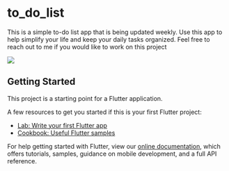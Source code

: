 # to_do_list

This is a simple to-do list app that is being updated weekly. Use this app to help simplify your life 
and keep your daily tasks organized. Feel free to reach out to me if you would like to work on this 
project

![](appgif.gif)

## Getting Started

This project is a starting point for a Flutter application.

A few resources to get you started if this is your first Flutter project:

- [Lab: Write your first Flutter app](https://flutter.io/docs/get-started/codelab)
- [Cookbook: Useful Flutter samples](https://flutter.io/docs/cookbook)

For help getting started with Flutter, view our 
[online documentation](https://flutter.io/docs), which offers tutorials, 
samples, guidance on mobile development, and a full API reference.
